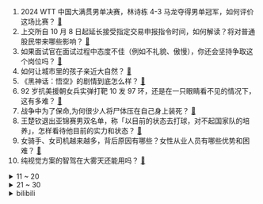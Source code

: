 1. 2024 WTT 中国大满贯男单决赛，林诗栋 4-3 马龙夺得男单冠军，如何评价这场比赛？ [:link:](https://www.zhihu.com/question/760530394)
2. 上交所自 10 月 8 日起延长接受指定交易申报指令时间，如何解读？将对普通股民带来哪些影响？ [:link:](https://www.zhihu.com/question/761469566)
3. 如果面试官在面试过程中态度不佳（例如不礼貌、傲慢），你还会坚持争取这个岗位吗？ [:link:](https://www.zhihu.com/question/668860859)
4. 如何让城市里的孩子亲近大自然？ [:link:](https://www.zhihu.com/question/668153171)
5. 《黑神话：悟空》的剧情到底怎么样？ [:link:](https://www.zhihu.com/question/665247301)
6. 92 岁抗美援朝女兵实弹打靶 10 发 97 环，还是在一只眼睛看不见的情况下，这有多难？ [:link:](https://www.zhihu.com/question/756505024)
7. 战争中为了保命,为何很少人将尸体压在自己身上装死？ [:link:](https://www.zhihu.com/question/629160901)
8. 王楚钦退出亚锦赛男双名单，称「以目前的状态去打球，对不起国家队的培养」，怎样看待他目前的实力和状态？ [:link:](https://www.zhihu.com/question/757024555)
9. 女骑手、女司机越来越多，背后原因有哪些？女性从业人员有哪些优势和困难？ [:link:](https://www.zhihu.com/question/756387411)
10. 纯视觉方案的智驾在大雾天还能用吗？ [:link:](https://www.zhihu.com/question/667652717)
<details>
<summary>11 ~ 20</summary>

11. S14 瑞士轮第四日 BLG 0:1 不敌T1 跌入败者 BO3 组，如何评价这场比赛？ [:link:](https://www.zhihu.com/question/761445943)
12. 为什么华为不出个小屏旗舰手机 ? [:link:](https://www.zhihu.com/question/648552952)
13. 女生家境一般，在婚恋市场会很没市场么？ [:link:](https://www.zhihu.com/question/464168213)
14. S14 瑞士轮 BLG 0:1 不敌 T1 这场比赛他们输在哪？BLG 会不会进不去淘汰赛？ [:link:](https://www.zhihu.com/question/762052820)
15. S14 瑞士轮第四日 WBG 0:1 不敌 G2 跌入败者 BO3 组，如何评价这场比赛？ [:link:](https://www.zhihu.com/question/762600877)
16. 为什么再没有出现哲学家? [:link:](https://www.zhihu.com/question/752212265)
17. 如何评价2024年10月米哈游《崩坏星穹铁道》2.5下半卡池灵砂和托帕？ [:link:](https://www.zhihu.com/question/708489743)
18. 为什么一个人太过聪明通透会让人厌烦？ [:link:](https://www.zhihu.com/question/663650645)
19. 24-25 赛季英超第7轮阿斯顿维拉 0:0 曼联，如何评价这场比赛？ [:link:](https://www.zhihu.com/question/761690792)
20. 中国第一本高中学习策略类小说《进击的学霸》，有哪些你印象深刻的情节？ [:link:](https://www.zhihu.com/question/667799938)
</details>
<details>
<summary>21 ~ 30</summary>

21. 云南哀牢山景区国庆堵车，致车辆长龙，哀牢山到底什么来头？为何被称为「人类禁区」？ [:link:](https://www.zhihu.com/question/749507297)
22. 影响你爱情观的是哪部电影或哪本书？ [:link:](https://www.zhihu.com/question/654039540)
23. 如何评价电影《志愿军:存亡之战》里朱一龙的表演？ [:link:](https://www.zhihu.com/question/725561926)
24. S14 瑞士轮第四日 TES 1:0 击败 FNC 解锁「晋级赛」，如何评价这场比赛？ [:link:](https://www.zhihu.com/question/760783811)
25. 为什么高速上总有车喜欢刀片超车？ [:link:](https://www.zhihu.com/question/667675868)
26. 电视剧《凡人歌》中的谢美蓝是个什么样的人，如何评价她的选择？ [:link:](https://www.zhihu.com/question/666131705)
27. 《一人之下》689话，为何连老天师都让陆谨放过李慕玄？ [:link:](https://www.zhihu.com/question/735785325)
28. 剧情过后，芙宁娜最后在民众心中是什么形象？ [:link:](https://www.zhihu.com/question/649731443)
29. 为什么电影《新警察故事》里，成龙与吴彦祖两次比赛组枪结局不同? [:link:](https://www.zhihu.com/question/404292608)
30. 你对于 2024 年诺贝尔生理学或医学奖的预测是什么？谁最有可能获奖？ [:link:](https://www.zhihu.com/question/666086080)
</details><details>
<summary>bilibili</summary>

</details>